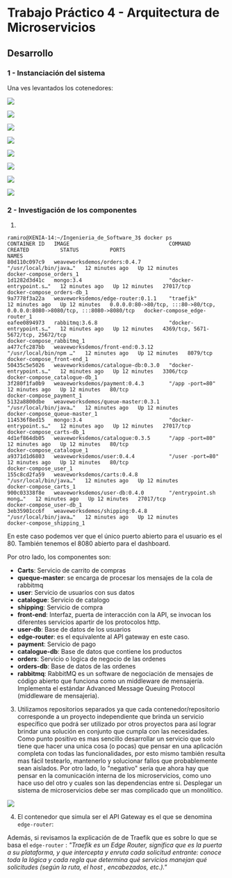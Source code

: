 # Trabajo Práctico 4 - Arquitectura de Microservicios

## Desarrollo

### 1 -  Instanciación del sistema

Una ves levantados los cotenedores:

![](/Archivos/Archivos_TP4/landpage.png)

![](/Archivos/Archivos_TP4/Logging.png)

![](/Archivos/Archivos_TP4/Loggeado.png)

![](/Archivos/Archivos_TP4/busqueda.png)

![](/Archivos/Archivos_TP4/prdocuto.png)

![](/Archivos/Archivos_TP4/carrito.png)

![](/Archivos/Archivos_TP4/carrito%20con%20datos.png)

![](/Archivos/Archivos_TP4/orden.png)

### 2 - Investigación de los componentes
1. 
```
ramiro@XENIA-14:~/Ingenieria_de_Software_3$ docker ps
CONTAINER ID   IMAGE                                COMMAND                  CREATED          STATUS          PORTS                                                                          NAMES
80d110c097c9   weaveworksdemos/orders:0.4.7         "/usr/local/bin/java…"   12 minutes ago   Up 12 minutes                                                                                  docker-compose_orders_1
1d1282d3d41c   mongo:3.4                            "docker-entrypoint.s…"   12 minutes ago   Up 12 minutes   27017/tcp                                                                      docker-compose_orders-db_1
9a7778f3a22a   weaveworksdemos/edge-router:0.1.1    "traefik"                12 minutes ago   Up 12 minutes   0.0.0.0:80->80/tcp, :::80->80/tcp, 0.0.0.0:8080->8080/tcp, :::8080->8080/tcp   docker-compose_edge-router_1
eafee0894973   rabbitmq:3.6.8                       "docker-entrypoint.s…"   12 minutes ago   Up 12 minutes   4369/tcp, 5671-5672/tcp, 25672/tcp                                             docker-compose_rabbitmq_1
a477cfc287bb   weaveworksdemos/front-end:0.3.12     "/usr/local/bin/npm …"   12 minutes ago   Up 12 minutes   8079/tcp                                                                       docker-compose_front-end_1
50435c5e5026   weaveworksdemos/catalogue-db:0.3.0   "docker-entrypoint.s…"   12 minutes ago   Up 12 minutes   3306/tcp                                                                       docker-compose_catalogue-db_1
3f280f1fa0b9   weaveworksdemos/payment:0.4.3        "/app -port=80"          12 minutes ago   Up 12 minutes   80/tcp                                                                         docker-compose_payment_1
5132a8800dbe   weaveworksdemos/queue-master:0.3.1   "/usr/local/bin/java…"   12 minutes ago   Up 12 minutes                                                                                  docker-compose_queue-master_1
114536f8ed15   mongo:3.4                            "docker-entrypoint.s…"   12 minutes ago   Up 12 minutes   27017/tcp                                                                      docker-compose_carts-db_1
4d1ef864db05   weaveworksdemos/catalogue:0.3.5      "/app -port=80"          12 minutes ago   Up 12 minutes   80/tcp                                                                         docker-compose_catalogue_1
a9371d1d6803   weaveworksdemos/user:0.4.4           "/user -port=80"         12 minutes ago   Up 12 minutes   80/tcp                                                                         docker-compose_user_1
155c8cd2fa59   weaveworksdemos/carts:0.4.8          "/usr/local/bin/java…"   12 minutes ago   Up 12 minutes                                                                                  docker-compose_carts_1
900c03338f8e   weaveworksdemos/user-db:0.4.0        "/entrypoint.sh mong…"   12 minutes ago   Up 12 minutes   27017/tcp                                                                      docker-compose_user-db_1
3eb35901cc6f   weaveworksdemos/shipping:0.4.8       "/usr/local/bin/java…"   12 minutes ago   Up 12 minutes                                                                                  docker-compose_shipping_1
```

En este caso podemos ver que el único puerto abierto para el usuario es el 80. También tenemos el 8080 abierto para el dashboard.

Por otro lado, los componentes son:
* **Carts**: Servicio de carrito de compras
* **queque-master**: se encarga de procesar los mensajes de la cola de rabbitmq
* **user**: Servicio de usuarios con sus datos
* **catalogue**: Servicio de catalogo
* **shipping**: Servicio de compra
* **front-end**: Interfaz, puerta de interacción con la API, se invocan los diferentes servicios apartir de los protocolos http.
* **user-db**: Base de datos de los usuarios
* **edge-router**: es el equivalente al API gateway en este caso.
* **payment**: Servicio de pago
* **catalogue-db**: Base de datos que contiene los productos
* **orders**: Servicio o logica de negocio de las ordenes
* **orders-db**: Base de datos de las ordenes
* **rabbitmq**: RabbitMQ es un software de negociación de mensajes de código abierto que funciona como un middleware de mensajería. Implementa el estándar Advanced Message Queuing Protocol (middleware de mensajeria).

3. Utilizamos repositorios separados ya que cada contenedor/repositorio corresponde a un proyecto independiente que brinda un servicio específico que podrá ser utilizado por otros proyectos para así lograr brindar una solución en conjunto que cumpla con las necesidades.
Como punto positivo es mas sencillo desarrollar un servicio que solo tiene que hacer una unica cosa (o pocas) que pensar en una aplicación completa con todas las funcionalidades, por esto mismo también resulta mas fácil testearlo, mantenerlo y solucionar fallos que probablemente sean aislados.
Por otro lado, lo "negativo" sería que ahora hay que pensar en la comunicación interna de los microservicios, como uno hace uso del otro y cuales son las dependencias entre si. Desplegar un sistema de microservicios debe ser mas complicado que un monolítico.

![](/Archivos/Archivos_TP4/Monolith%20Vs%20Microservice%20image.png)

4. El contenedor que simula ser el API Gateway es el que se denomina `edge-router`: 

Además, si revisamos la explicación de de Traefik que es sobre lo que se basa el `edge-router` : 
*"Traefik es un Edge Router, significa que es la puerta a su plataforma, y ​​que intercepta y enruta cada solicitud entrante: conoce toda la lógica y cada regla que determina qué servicios manejan qué solicitudes (según la ruta, el host , encabezados, etc.)."*

